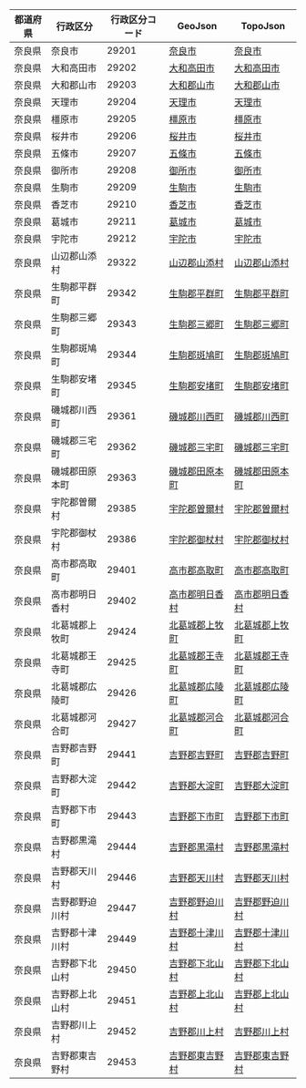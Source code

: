 | 都道府県 | 行政区分 | 行政区分コード | GeoJson | TopoJson |
|-----------|--------- |--------------|------|------|
| 奈良県 | 奈良市 | 29201 | [奈良市](/geojson/cities/29/29201.json) | [奈良市](/topojson/cities/29/29201.topojson) |
| 奈良県 | 大和高田市 | 29202 | [大和高田市](/geojson/cities/29/29202.json) | [大和高田市](/topojson/cities/29/29202.topojson) |
| 奈良県 | 大和郡山市 | 29203 | [大和郡山市](/geojson/cities/29/29203.json) | [大和郡山市](/topojson/cities/29/29203.topojson) |
| 奈良県 | 天理市 | 29204 | [天理市](/geojson/cities/29/29204.json) | [天理市](/topojson/cities/29/29204.topojson) |
| 奈良県 | 橿原市 | 29205 | [橿原市](/geojson/cities/29/29205.json) | [橿原市](/topojson/cities/29/29205.topojson) |
| 奈良県 | 桜井市 | 29206 | [桜井市](/geojson/cities/29/29206.json) | [桜井市](/topojson/cities/29/29206.topojson) |
| 奈良県 | 五條市 | 29207 | [五條市](/geojson/cities/29/29207.json) | [五條市](/topojson/cities/29/29207.topojson) |
| 奈良県 | 御所市 | 29208 | [御所市](/geojson/cities/29/29208.json) | [御所市](/topojson/cities/29/29208.topojson) |
| 奈良県 | 生駒市 | 29209 | [生駒市](/geojson/cities/29/29209.json) | [生駒市](/topojson/cities/29/29209.topojson) |
| 奈良県 | 香芝市 | 29210 | [香芝市](/geojson/cities/29/29210.json) | [香芝市](/topojson/cities/29/29210.topojson) |
| 奈良県 | 葛城市 | 29211 | [葛城市](/geojson/cities/29/29211.json) | [葛城市](/topojson/cities/29/29211.topojson) |
| 奈良県 | 宇陀市 | 29212 | [宇陀市](/geojson/cities/29/29212.json) | [宇陀市](/topojson/cities/29/29212.topojson) |
| 奈良県 | 山辺郡山添村 | 29322 | [山辺郡山添村](/geojson/cities/29/29322.json) | [山辺郡山添村](/topojson/cities/29/29322.topojson) |
| 奈良県 | 生駒郡平群町 | 29342 | [生駒郡平群町](/geojson/cities/29/29342.json) | [生駒郡平群町](/topojson/cities/29/29342.topojson) |
| 奈良県 | 生駒郡三郷町 | 29343 | [生駒郡三郷町](/geojson/cities/29/29343.json) | [生駒郡三郷町](/topojson/cities/29/29343.topojson) |
| 奈良県 | 生駒郡斑鳩町 | 29344 | [生駒郡斑鳩町](/geojson/cities/29/29344.json) | [生駒郡斑鳩町](/topojson/cities/29/29344.topojson) |
| 奈良県 | 生駒郡安堵町 | 29345 | [生駒郡安堵町](/geojson/cities/29/29345.json) | [生駒郡安堵町](/topojson/cities/29/29345.topojson) |
| 奈良県 | 磯城郡川西町 | 29361 | [磯城郡川西町](/geojson/cities/29/29361.json) | [磯城郡川西町](/topojson/cities/29/29361.topojson) |
| 奈良県 | 磯城郡三宅町 | 29362 | [磯城郡三宅町](/geojson/cities/29/29362.json) | [磯城郡三宅町](/topojson/cities/29/29362.topojson) |
| 奈良県 | 磯城郡田原本町 | 29363 | [磯城郡田原本町](/geojson/cities/29/29363.json) | [磯城郡田原本町](/topojson/cities/29/29363.topojson) |
| 奈良県 | 宇陀郡曽爾村 | 29385 | [宇陀郡曽爾村](/geojson/cities/29/29385.json) | [宇陀郡曽爾村](/topojson/cities/29/29385.topojson) |
| 奈良県 | 宇陀郡御杖村 | 29386 | [宇陀郡御杖村](/geojson/cities/29/29386.json) | [宇陀郡御杖村](/topojson/cities/29/29386.topojson) |
| 奈良県 | 高市郡高取町 | 29401 | [高市郡高取町](/geojson/cities/29/29401.json) | [高市郡高取町](/topojson/cities/29/29401.topojson) |
| 奈良県 | 高市郡明日香村 | 29402 | [高市郡明日香村](/geojson/cities/29/29402.json) | [高市郡明日香村](/topojson/cities/29/29402.topojson) |
| 奈良県 | 北葛城郡上牧町 | 29424 | [北葛城郡上牧町](/geojson/cities/29/29424.json) | [北葛城郡上牧町](/topojson/cities/29/29424.topojson) |
| 奈良県 | 北葛城郡王寺町 | 29425 | [北葛城郡王寺町](/geojson/cities/29/29425.json) | [北葛城郡王寺町](/topojson/cities/29/29425.topojson) |
| 奈良県 | 北葛城郡広陵町 | 29426 | [北葛城郡広陵町](/geojson/cities/29/29426.json) | [北葛城郡広陵町](/topojson/cities/29/29426.topojson) |
| 奈良県 | 北葛城郡河合町 | 29427 | [北葛城郡河合町](/geojson/cities/29/29427.json) | [北葛城郡河合町](/topojson/cities/29/29427.topojson) |
| 奈良県 | 吉野郡吉野町 | 29441 | [吉野郡吉野町](/geojson/cities/29/29441.json) | [吉野郡吉野町](/topojson/cities/29/29441.topojson) |
| 奈良県 | 吉野郡大淀町 | 29442 | [吉野郡大淀町](/geojson/cities/29/29442.json) | [吉野郡大淀町](/topojson/cities/29/29442.topojson) |
| 奈良県 | 吉野郡下市町 | 29443 | [吉野郡下市町](/geojson/cities/29/29443.json) | [吉野郡下市町](/topojson/cities/29/29443.topojson) |
| 奈良県 | 吉野郡黒滝村 | 29444 | [吉野郡黒滝村](/geojson/cities/29/29444.json) | [吉野郡黒滝村](/topojson/cities/29/29444.topojson) |
| 奈良県 | 吉野郡天川村 | 29446 | [吉野郡天川村](/geojson/cities/29/29446.json) | [吉野郡天川村](/topojson/cities/29/29446.topojson) |
| 奈良県 | 吉野郡野迫川村 | 29447 | [吉野郡野迫川村](/geojson/cities/29/29447.json) | [吉野郡野迫川村](/topojson/cities/29/29447.topojson) |
| 奈良県 | 吉野郡十津川村 | 29449 | [吉野郡十津川村](/geojson/cities/29/29449.json) | [吉野郡十津川村](/topojson/cities/29/29449.topojson) |
| 奈良県 | 吉野郡下北山村 | 29450 | [吉野郡下北山村](/geojson/cities/29/29450.json) | [吉野郡下北山村](/topojson/cities/29/29450.topojson) |
| 奈良県 | 吉野郡上北山村 | 29451 | [吉野郡上北山村](/geojson/cities/29/29451.json) | [吉野郡上北山村](/topojson/cities/29/29451.topojson) |
| 奈良県 | 吉野郡川上村 | 29452 | [吉野郡川上村](/geojson/cities/29/29452.json) | [吉野郡川上村](/topojson/cities/29/29452.topojson) |
| 奈良県 | 吉野郡東吉野村 | 29453 | [吉野郡東吉野村](/geojson/cities/29/29453.json) | [吉野郡東吉野村](/topojson/cities/29/29453.topojson) |
